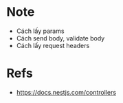 # Note

- Cách lấy params
- Cách send body, validate body
- Cách lấy request headers

# Refs

- https://docs.nestjs.com/controllers
